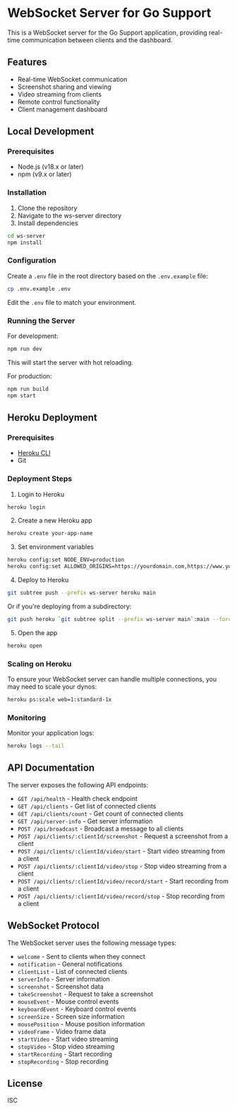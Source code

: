# WebSocket Server for Go Support

This is a WebSocket server for the Go Support application, providing real-time communication between clients and the dashboard.

## Features

- Real-time WebSocket communication
- Screenshot sharing and viewing
- Video streaming from clients
- Remote control functionality
- Client management dashboard

## Local Development

### Prerequisites

- Node.js (v18.x or later)
- npm (v9.x or later)

### Installation

1. Clone the repository
2. Navigate to the ws-server directory
3. Install dependencies

```bash
cd ws-server
npm install
```

### Configuration

Create a `.env` file in the root directory based on the `.env.example` file:

```bash
cp .env.example .env
```

Edit the `.env` file to match your environment.

### Running the Server

For development:

```bash
npm run dev
```

This will start the server with hot reloading.

For production:

```bash
npm run build
npm start
```

## Heroku Deployment

### Prerequisites

- [Heroku CLI](https://devcenter.heroku.com/articles/heroku-cli)
- Git

### Deployment Steps

1. Login to Heroku

```bash
heroku login
```

2. Create a new Heroku app

```bash
heroku create your-app-name
```

3. Set environment variables

```bash
heroku config:set NODE_ENV=production
heroku config:set ALLOWED_ORIGINS=https://yourdomain.com,https://www.yourdomain.com
```

4. Deploy to Heroku

```bash
git subtree push --prefix ws-server heroku main
```

Or if you're deploying from a subdirectory:

```bash
git push heroku `git subtree split --prefix ws-server main`:main --force
```

5. Open the app

```bash
heroku open
```

### Scaling on Heroku

To ensure your WebSocket server can handle multiple connections, you may need to scale your dynos:

```bash
heroku ps:scale web=1:standard-1x
```

### Monitoring

Monitor your application logs:

```bash
heroku logs --tail
```

## API Documentation

The server exposes the following API endpoints:

- `GET /api/health` - Health check endpoint
- `GET /api/clients` - Get list of connected clients
- `GET /api/clients/count` - Get count of connected clients
- `GET /api/server-info` - Get server information
- `POST /api/broadcast` - Broadcast a message to all clients
- `POST /api/clients/:clientId/screenshot` - Request a screenshot from a client
- `POST /api/clients/:clientId/video/start` - Start video streaming from a client
- `POST /api/clients/:clientId/video/stop` - Stop video streaming from a client
- `POST /api/clients/:clientId/video/record/start` - Start recording from a client
- `POST /api/clients/:clientId/video/record/stop` - Stop recording from a client

## WebSocket Protocol

The WebSocket server uses the following message types:

- `welcome` - Sent to clients when they connect
- `notification` - General notifications
- `clientList` - List of connected clients
- `serverInfo` - Server information
- `screenshot` - Screenshot data
- `takeScreenshot` - Request to take a screenshot
- `mouseEvent` - Mouse control events
- `keyboardEvent` - Keyboard control events
- `screenSize` - Screen size information
- `mousePosition` - Mouse position information
- `videoFrame` - Video frame data
- `startVideo` - Start video streaming
- `stopVideo` - Stop video streaming
- `startRecording` - Start recording
- `stopRecording` - Stop recording

## License

ISC 
